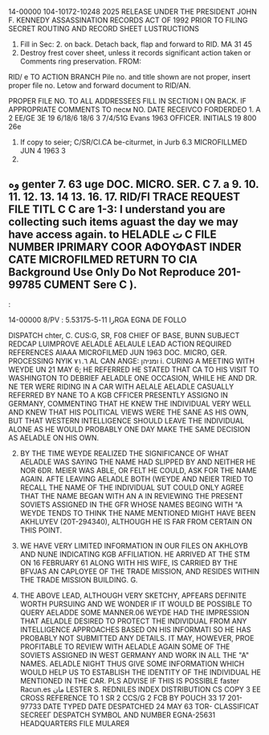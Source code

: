 14-00000
104-10172-10248
2025 RELEASE UNDER THE PRESIDENT JOHN F. KENNEDY ASSASSINATION RECORDS ACT OF 1992
PRIOR TO FILING
SECRET
ROUTING AND RECORD SHEET
LUSTRUCTIONS
1. Fill in Sec: 2. on back. Detach back,
flap and forward to RID. MA 31 45
2. Destroy frest cover sheet, unless it
records significant action taken or
Comments ring preservation.
FROM:

RID/
e
TO ACTION BRANCH
Pile no. and title shown are not
proper, insert proper file no. Letow
and forward document to RID/AN.

PROPER FILE NO.
TO ALL ADDRESSEES
FILL IN SECTION I ON BACK. IF APPROPRIATE
COMMENTS
TO
песм
NO.
DATE
RECEIVCO FORDERDEO
1.
A
2
EE/GE 3E 19 6/18/6 18/6
3
7/4/51G
Evans
1963
OFFICER.
INITIALS
19 800
26e
1. If copy to seier; C/SR/CI.CA
be-citurmet, in Jurb 6.3
MICROFILLMED
JUN 4 1963
3
5.
وه
genter
7. 63 uge
DOC. MICRO. SER.
C
7.
a
9.
10.
11.
12.
13.
14
13.
16.
17.
RID/FI
TRACE
REQUEST
FILE TITL
C
C
are
1-3: I understand you are
collecting such items aguast
the day we may have access
again.
to HELADLE
ت
C
FILE NUMBER IPRIMARY COOR
ΑΦΟΥΦΑST
INDER
CATE MICROFILMED
RETURN TO CIA
Background Use Only
Do Not Reproduce
201-99785
CUMENT Sere
C
).
-
:

14-00000
8/PV
:
را
11-5-5.53175RGA EGNA DE FOLLO

DISPATCH
chter, C.
CUS:G, SR, F08
CHIEF OF BASE, BUNN
SUBJECT REDCAP LUIMPROVE AELADLE
AELAULE LEAD
ACTION REQUIRED REFERENCES
AIAAA
MICROFILMED
JUN 1963
DOC. MICRO, GER.
PROCESSING
NYIK
٧١.٦
AL
CAN ANGE:
ומניהן
i. CURING A MEETING WITH WEYDE UN 21 MAY 6; HE REFERRED
HE STATED THAT CA
TO HIS VISIT TO WASHINGTON TO DEBRIEF AELADLE
ONE OCCASION, WHILE HE AND DR. NE TER WERE RIDING IN A CAR WITH AELALE
AELADLE CASUALLY REFERRED BY NANE TO A KGB CFFICER PRESENTLY ASSIGNO
IN GERMANY, COMMENTING THAT HE KNEW THE INDIVIDUAL VERY WELL AND
KNEW THAT HIS POLITICAL VIEWS WERE THE SANE AS HIS OWN, BUT THAT
WESTERN INTELLIGENCE SHOULD LEAVE THE INDIVIDUAL ALONE AS HE WOULD
PROBABLY ONE DAY MAKE THE SAME DECISION AS AELADLE ON HIS OWN.

2. BY THE TIME WEYDE REALIZED THE SIGNIFICANCE OF WHAT
AELADLE WAS SAYING THE NAME HAD SLIPPED BY AND NEITHER HE NOR
6DR. MEIER WAS ABLE, OR FELT HE COULD, ASK FOR THE NAME AGAIN. AFTE
LEAVING AELADLE BOTH (WEYDE AND NEIER TRIED TO RECALL THE NAME OF THE
INDIVIDUAL SUT COULD ONLY AGREE THAT THE NAME BEGAN WITH AN A
IN REVIEWING THE PRESENT SOVIETS ASSIGNED IN THE GFR WHOSE NAMES
BEGING WITH "A WEYDE TENDS TO THINK THE NAME MENTIONED MIGHT HAVE
BEEN AKHLUYEV (20T-294340), ALTHOUGH HE IS FAR FROM CERTAIN ON THIS
POINT.

3. WE HAVE VERY LIMITED INFORMATION IN OUR FILES ON AKHLOYB
AND NUNE INDICATING KGB AFFILIATION. HE ARRIVED AT THE STM ON
16 FEBRUARY 61 ALONG WITH HIS WIFE, IS CARRIED BY THE BFVJAS AN
CAPLOYEE OF THE TRADE MISSION, AND RESIDES WITHIN THE TRADE MISSION
BUILDING.
G.
4. THE ABOVE LEAD, ALTHOUGH VERY SKETCHY, APFEARS DEFINITE
WORTH PURSUING AND WE WONDER IF IT WOULD BE POSSIBLE TO QUERY AELADDE
SOME MANNER.06 WEYDE HAD THE IMPRESSION THAT AELADLE DESIRED TO PROTECT
THE INDIVIDUAL FROM ANY INTELLIGENCE APPROACHES BASED ON HIS INFORMATI
SO HE HAS PROBABLY NOT SUBMITTED ANY DETAILS. IT MAY, HOWEVER, PROE
PROFITABLE TO REVIEW WITH AELADLE AGAIN SOME OF THE SOVIETS ASSIGNED IN
WEST GERMANY AND WORK IN ALL THE "A" NAMES. AELADLE NIGHT THUS GIVE
SOME INFORMATION WHICH WOULD HELP US TO ESTABLISH THE IDENTITY OF THE
INDIVIDUAL HE MENTIONED IN THE CAR. PLS ADVISE IF THIS IS POSSIBLE
faster Racun.es
مان
LESTER S. REDNILES
INDEX
DISTRIBUTION
CS COPY
3 EE
CROSS REFERENCE TO
1 SR
2 CCS/G
2 FCB
BY POUCH
33 17
201-97733
DATE TYPED
DATE DESPATCHED
24 MAY 63 TOR-
CLASSIFICAT
SECREЕГ
DESPATCH SYMBOL AND NUMBER
EGNA-25631
HEADQUARTERS FILE MULAREЯ

